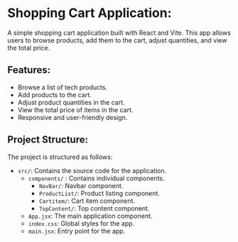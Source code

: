 # Shopping Cart Application:

A simple shopping cart application built with React and Vite. This app allows users to browse products, add them to the cart, adjust quantities, and view the total price.

## Features:

- Browse a list of tech products.
- Add products to the cart.
- Adjust product quantities in the cart.
- View the total price of items in the cart.
- Responsive and user-friendly design.

## Project Structure:

The project is structured as follows:

- `src/`: Contains the source code for the application.
  - `components/` : Contains individual components.
    - `NavBar/`: Navbar component.
    - `ProductList/`: Product listing component.
    - `Cartitem/`: Cart item component.
    - `TopContent/`: Top content component.
  - `App.jsx`: The main application component.
  - `index.css`: Global styles for the app.
  - `main.jsx`: Entry point for the app.
  